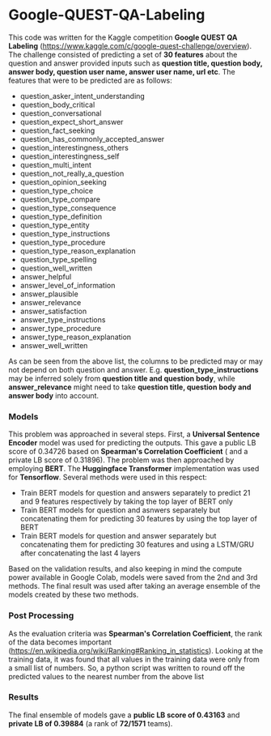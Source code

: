 # Google-QUEST-QA-Labeling

This code was written for the Kaggle competition **Google QUEST QA Labeling** (https://www.kaggle.com/c/google-quest-challenge/overview). The challenge consisted of predicting a set of **30 features** about the question and answer provided inputs such as **question title, question body, answer body, question user name, answer user name, url etc**. The features that were to be predicted are as follows:
- question_asker_intent_understanding
- question_body_critical
- question_conversational	
- question_expect_short_answer	
- question_fact_seeking	
- question_has_commonly_accepted_answer	
- question_interestingness_others	
- question_interestingness_self	
- question_multi_intent	
- question_not_really_a_question	
- question_opinion_seeking	
- question_type_choice	
- question_type_compare	
- question_type_consequence	
- question_type_definition	
- question_type_entity	
- question_type_instructions	
- question_type_procedure	
- question_type_reason_explanation	
- question_type_spelling	
- question_well_written	
- answer_helpful	
- answer_level_of_information	
- answer_plausible	
- answer_relevance	
- answer_satisfaction	
- answer_type_instructions	
- answer_type_procedure	
- answer_type_reason_explanation	
- answer_well_written

As can be seen from the above list, the columns to be predicted may or may not depend on both question and answer. E.g. **question_type_instructions** may be inferred solely from **question title and question body**, while **answer_relevance** might need to take **question title, question body and answer body** into account. 

### Models
This problem was approached in several steps. First, a **Universal Sentence Encoder** model was used for predicting the outputs. This gave a public LB score of 0.34726 based on **Spearman's Correlation Coefficient** ( and a private LB score of 0.31896).
The problem was then approached by employing **BERT**. The **Huggingface Transformer** implementation was used for **Tensorflow**. Several methods were used in this respect:

- Train BERT models for question and answers separately to predict 21 and 9 features respectively by taking the top layer of BERT only
- Train BERT models for question and asnwers separately but concatenating them for predicting 30 features by using the top layer of BERT 
- Train BERT models for question and answer separately but concatenating them for predicting 30 features and using a LSTM/GRU after concatenating the last 4 layers

Based on the validation results, and also keeping in mind the compute power available in Google Colab, models were saved from the 2nd and 3rd methods. The final result was used after taking an average ensemble of the models created by these two methods. 

### Post Processing
As the evaluation criteria was **Spearman's Correlation Coefficient**, the rank of the data becomes important (https://en.wikipedia.org/wiki/Ranking#Ranking_in_statistics). Looking at the training data, it was found that all values in the training data were only from a small list of numbers. So, a python script was written to round off the predicted values to the nearest number from the above list

### Results

The final ensemble of models gave a **public LB score of 0.43163** and **private LB of 0.39884** (a rank of **72/1571** teams). 

